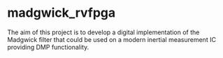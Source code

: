 # madgwick_rvfpga
The aim of this project is to develop a digital implementation of the Madgwick filter that could be used on a modern inertial measurement IC providing DMP functionality.
